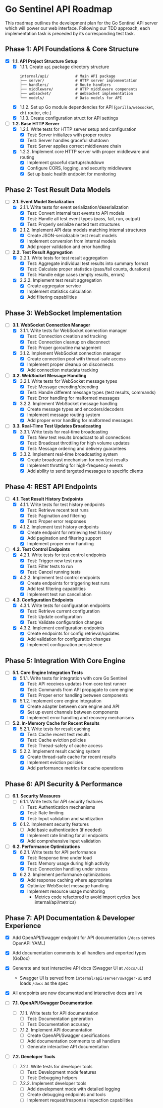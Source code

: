 # Go Sentinel API Roadmap

This roadmap outlines the development plan for the Go Sentinel API server which will power our web interface. Following our TDD approach, each implementation task is preceded by its corresponding test task.

## Phase 1: API Foundations & Core Structure

- [x] **1.1. API Project Structure Setup**
  - [x] 1.1.1. Create `api` package directory structure
    ```
    internal/api/            # Main API package
    ├── server/              # HTTP server implementation
    ├── handlers/            # Route handlers
    ├── middleware/          # HTTP middleware components
    ├── websocket/           # WebSocket implementation
    └── models/              # Data models for API
    ```
  - [x] 1.1.2. Set up Go module dependencies for API (`gorilla/websocket`, `chi` router, etc.)
  - [x] 1.1.3. Create configuration struct for API settings

- [ ] **1.2. Base HTTP Server**
  - [x] 1.2.1. Write tests for HTTP server setup and configuration
    - [x] Test: Server initializes with proper routes
    - [x] Test: Server handles graceful shutdown
    - [x] Test: Server applies correct middleware chain
  - [x] 1.2.2. Implement core HTTP server with proper middleware and routing
    - [x] Implement graceful startup/shutdown
    - [x] Configure CORS, logging, and security middleware
    - [x] Set up basic health endpoint for monitoring

## Phase 2: Test Result Data Models

- [ ] **2.1. Event Model Serialization**
  - [x] 2.1.1. Write tests for event serialization/deserialization
    - [x] Test: Convert internal test events to API models
    - [x] Test: Handle all test event types (pass, fail, run, output)
    - [x] Test: Properly serialize nested test structures
  - [x] 2.1.2. Implement API data models matching internal structures
    - [x] Create JSON-serializable test result models
    - [x] Implement conversion from internal models
    - [x] Add proper validation and error handling

- [ ] **2.2. Test Result Aggregation**
  - [x] 2.2.1. Write tests for test result aggregation
    - [x] Test: Aggregate individual test results into summary format
    - [x] Test: Calculate proper statistics (pass/fail counts, durations)
    - [x] Test: Handle edge cases (empty results, errors)
  - [x] 2.2.2. Implement test result aggregation
    - [x] Create aggregator service
    - [x] Implement statistics calculation
    - [x] Add filtering capabilities

## Phase 3: WebSocket Implementation

- [ ] **3.1. WebSocket Connection Manager**
  - [x] 3.1.1. Write tests for WebSocket connection manager
    - [x] Test: Connection creation and tracking
    - [x] Test: Connection cleanup on disconnect
    - [x] Test: Proper goroutine management
  - [x] 3.1.2. Implement WebSocket connection manager
    - [x] Create connection pool with thread-safe access
    - [x] Implement proper cleanup on disconnects
    - [x] Add connection metadata tracking

- [ ] **3.2. WebSocket Message Handling**
  - [x] 3.2.1. Write tests for WebSocket message types
    - [x] Test: Message encoding/decoding
    - [x] Test: Handle different message types (test results, commands)
    - [x] Test: Error handling for malformed messages
  - [x] 3.2.2. Implement WebSocket message handling
    - [x] Create message types and encoders/decoders
    - [x] Implement message routing system
    - [x] Add proper error handling for malformed messages

- [ ] **3.3. Real-Time Test Updates Broadcasting**
  - [x] 3.3.1. Write tests for real-time broadcasting
    - [x] Test: New test results broadcast to all connections
    - [x] Test: Broadcast throttling for high volume updates
    - [x] Test: Message ordering and delivery guarantees
  - [x] 3.3.2. Implement real-time broadcasting system
    - [x] Create broadcast mechanism for new test results
    - [x] Implement throttling for high-frequency events
    - [x] Add ability to send targeted messages to specific clients

## Phase 4: REST API Endpoints

- [ ] **4.1. Test Result History Endpoints**
  - [x] 4.1.1. Write tests for test history endpoints
    - [x] Test: Retrieve recent test runs
    - [x] Test: Pagination and filtering
    - [x] Test: Proper error responses
  - [x] 4.1.2. Implement test history endpoints
    - [x] Create endpoint for retrieving test history
    - [x] Add pagination and filtering support
    - [x] Implement proper error handling

- [ ] **4.2. Test Control Endpoints**
  - [x] 4.2.1. Write tests for test control endpoints
    - [x] Test: Trigger new test runs
    - [x] Test: Filter tests to run
    - [x] Test: Cancel running tests
  - [x] 4.2.2. Implement test control endpoints
    - [x] Create endpoints for triggering test runs
    - [x] Add test filtering capabilities
    - [x] Implement test run cancellation

- [ ] **4.3. Configuration Endpoints**
  - [x] 4.3.1. Write tests for configuration endpoints
    - [x] Test: Retrieve current configuration
    - [x] Test: Update configuration
    - [x] Test: Validate configuration changes
  - [x] 4.3.2. Implement configuration endpoints
    - [x] Create endpoints for config retrieval/updates
    - [x] Add validation for configuration changes
    - [x] Implement configuration persistence

## Phase 5: Integration With Core Engine

- [ ] **5.1. Core Engine Integration Tests**
  - [x] 5.1.1. Write tests for integration with core Go Sentinel
    - [x] Test: API receives updates from core test runner
    - [x] Test: Commands from API propagate to core engine
    - [x] Test: Proper error handling between components
  - [x] 5.1.2. Implement core engine integration
    - [x] Create adapter between core engine and API
    - [x] Set up event channels between components
    - [x] Implement error handling and recovery mechanisms

- [ ] **5.2. In-Memory Cache for Recent Results**
  - [x] 5.2.1. Write tests for result caching
    - [x] Test: Cache recent test results
    - [x] Test: Cache eviction policies
    - [x] Test: Thread-safety of cache access
  - [x] 5.2.2. Implement result caching system
    - [x] Create thread-safe cache for recent results
    - [x] Implement eviction policies
    - [x] Add performance metrics for cache operations

## Phase 6: API Security & Performance

- [ ] **6.1. Security Measures**
  - [ ] 6.1.1. Write tests for API security features
    - [ ] Test: Authentication mechanisms
    - [x] Test: Rate limiting
    - [x] Test: Input validation and sanitization
  - [x] 6.1.2. Implement security features
    - [ ] Add basic authentication (if needed)
    - [x] Implement rate limiting for all endpoints
    - [x] Add comprehensive input validation

- [ ] **6.2. Performance Optimizations**
  - [x] 6.2.1. Write tests for API performance
    - [x] Test: Response time under load
    - [x] Test: Memory usage during high activity
    - [x] Test: Connection handling under stress
  - [x] 6.2.2. Implement performance optimizations
    - [x] Add response caching where appropriate
    - [x] Optimize WebSocket message handling
    - [x] Implement resource usage monitoring
      - Metrics code refactored to avoid import cycles (see internal/api/metrics)

## Phase 7: API Documentation & Developer Experience

- [x] Add OpenAPI/Swagger endpoint for API documentation (`/docs` serves OpenAPI YAML)
- [x] Add documentation comments to all handlers and exported types (GoDoc)
- [x] Generate and test interactive API docs (Swagger UI at `/docs/ui`)
  - Swagger UI is served from `internal/api/server/swagger-ui` and loads `/docs` as the spec
- [x] All endpoints are now documented and interactive docs are live


- [ ] **7.1. OpenAPI/Swagger Documentation**
  - [ ] 7.1.1. Write tests for API documentation
    - [ ] Test: Documentation generation
    - [ ] Test: Documentation accuracy
  - [ ] 7.1.2. Implement API documentation
    - [ ] Create OpenAPI/Swagger specifications
    - [ ] Add documentation comments to all handlers
    - [ ] Generate interactive API documentation

- [ ] **7.2. Developer Tools**
  - [ ] 7.2.1. Write tests for developer tools
    - [ ] Test: Development mode features
    - [ ] Test: Debugging helpers
  - [ ] 7.2.2. Implement developer tools
    - [ ] Add development mode with detailed logging
    - [ ] Create debugging endpoints and tools
    - [ ] Implement request/response inspection capabilities
